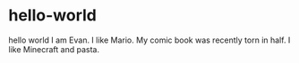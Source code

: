 # hello-world
hello world
I am Evan. I like Mario. My comic book was recently torn in half.
I like Minecraft and pasta.
